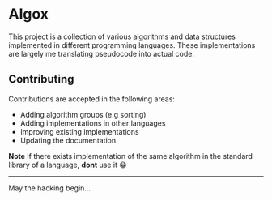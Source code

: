 # Algox

This project is a collection of various algorithms and data structures implemented in different programming languages. These implementations are largely me translating pseudocode into actual code.

## Contributing
Contributions are accepted in the following areas:
  - Adding algorithm groups (e.g sorting)
  - Adding implementations in other languages
  - Improving existing implementations
  - Updating the documentation

**Note** If there exists implementation of the same algorithm in the standard library of a language, **dont** use it 😁

<hr />
May the hacking begin...